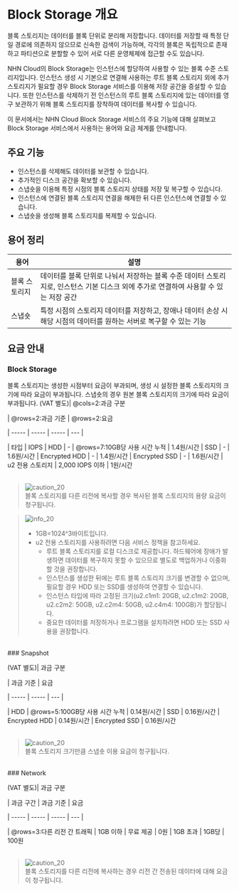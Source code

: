 # Block Storage 개요

블록 스토리지는 데이터를 블록 단위로 분리해 저장합니다. 데이터를 저장할 때 특정 단일 경로에 의존하지 않으므로 신속한 검색이 가능하며, 각각의 블록은 독립적으로 존재하고 파티션으로 분할할 수 있어 서로 다른 운영체제에 접근할 수도 있습니다.

NHN Cloud의 Block Storage는 인스턴스에 할당하여 사용할 수 있는 블록 수준 스토리지입니다. 인스턴스 생성 시 기본으로 연결해 사용하는 루트 블록 스토리지 외에 추가 스토리지가 필요할 경우 Block Storage 서비스를 이용해 저장 공간을 증설할 수 있습니다. 또한 인스턴스를 삭제하기 전 인스턴스의 루트 블록 스토리지에 있는 데이터를 영구 보관하기 위해 블록 스토리지를 장착하여 데이터를 복사할 수 있습니다.

<!--작성자는 편한 방법으로 초안을 그려 테크니컬 라이터에게 전달합니다. 테크니컬 라이터는 이미지 스타일 가이드에 따라 최종 이미지를 가공·제작하여 요청자에게 전달합니다. 요청자는 이미지가 의도에 맞게 제작되었는지 검토한 뒤 가이드 문서에 첨부합니다.-->

<!--서비스에 대한 간단한 소개 후 이 가이드에 대한 소개를 기재하기 전 한 줄 공백을 추가합니다.-->

이 문서에서는 NHN Cloud Block Storage 서비스의 주요 기능에 대해 살펴보고 Block Storage 서비스에서 사용하는 용어와 요금 체계를 안내합니다.

## 주요 기능

* 인스턴스를 삭제해도 데이터를 보관할 수 있습니다.
* 추가적인 디스크 공간을 확보할 수 있습니다.
* 스냅숏을 이용해 특정 시점의 블록 스토리지 상태를 저장 및 복구할 수 있습니다.
* 인스턴스에 연결된 블록 스토리지 연결을 해제한 뒤 다른 인스턴스에 연결할 수 있습니다.
* 스냅숏을 생성해 블록 스토리지를 복제할 수 있습니다.

## 용어 정리

<!-- 해당 서비스에서 다룰 주요 용어나 기술적인 용어를 정리합니다. 용어는 표 형태로 제공하며, 가급적이면 가나다순, ABC순으로 기재합니다. -->

| 용어 | 설명 |
| --- | --- |
| 블록 스토리지 | 데이터를 블록 단위로 나눠서 저장하는 블록 수준 데이터 스토리지로, 인스턴스 기본 디스크 외에 추가로 연결하여 사용할 수 있는 저장 공간 |
| 스냅숏 | 특정 시점의 스토리지 데이터를 저장하고, 장애나 데이터 손상 시 해당 시점의 데이터를 원하는 서버로 복구할 수 있는 기능 |

## 요금 안내

### Block Storage

<!-- 아래 요금 표는 예시이며, 서비스 특성에 따라 자유롭게 변경 및 활용이 가능합니다. -->

블록 스토리지는 생성한 시점부터 요금이 부과되며, 생성 시 설정한 블록 스토리지의 크기에 따라 요금이 부과됩니다. 스냅숏의 경우 원본 블록 스토리지의 크기에 따라 요금이 부과됩니다.
(VAT 별도)<table><tr>| @cols=2:과금 구분

 | @rows=2:과금 기준 | @rows=2:요금 </tr>| ----- | ----- | ----- | --- |
<tr>| 타입 | IOPS </tr><tr>| HDD | - | @rows=7:10GB당 사용 시간 누적 | 1.4원/시간 </tr><tr>| SSD | - | 1.6원/시간 </tr><tr>| Encrypted HDD | - | 1.4원/시간 </tr><tr>| Encrypted SSD | - | 1.6원/시간 </tr><tr>| u2 전용 스토리지 | 2,000 IOPS 이하 | 1원/시간 </tr></table>

> ![caution_20](https://github.com/TOAST-DOCS/TW/assets/108712260/1b917fa1-f3b8-45ec-b336-9c22ef4d3bdc)<br>
> 블록 스토리지를 다른 리전에 복사할 경우 복사된 블록 스토리지의 용량 요금이 청구됩니다.

> ![info_20](https://github.com/TOAST-DOCS/TW/assets/108712260/18af3bab-5953-47de-99c9-2ec7c4681a3e)<br>
>
> * 1GB=1024^3바이트입니다.
> * u2 전용 스토리지를 사용하려면 다음 서비스 정책을 참고하세요.
>     * 루트 블록 스토리지를 로컬 디스크로 제공합니다. 하드웨어에 장애가 발생하면 데이터를 복구하지 못할 수 있으므로 별도로 백업하거나 이중화할 것을 권장합니다.
>     * 인스턴스를 생성한 뒤에는 루트 블록 스토리지 크기를 변경할 수 없으며, 필요할 경우 HDD 또는 SSD를 생성하여 연결할 수 있습니다.
>     * 인스턴스 타입에 따라 고정된 크기(u2.c1m1: 20GB, u2.c1m2: 20GB, u2.c2m2: 50GB, u2.c2m4: 50GB, u2.c4m4: 100GB)가 할당됩니다.
>     * 중요한 데이터를 저장하거나 프로그램을 설치하려면 HDD 또는 SSD 사용을 권장합니다.

<br>
### Snapshot

(VAT 별도)<table><tr>| 과금 구분

 | 과금 기준 | 요금 </tr>| ----- | ----- | --- |
<tr>| HDD | @rows=5:100GB당 사용 시간 누적 | 0.14원/시간 </tr><tr>| SSD | 0.16원/시간 </tr><tr>| Encrypted HDD | 0.14원/시간 </tr><tr>| Encrypted SSD | 0.16원/시간 </tr></table>

> ![caution_20](https://github.com/TOAST-DOCS/TW/assets/108712260/1b917fa1-f3b8-45ec-b336-9c22ef4d3bdc)<br>
> 블록 스토리지 크기만큼 스냅숏 이용 요금이 청구됩니다.

<br>
### Network

(VAT 별도)<table><tr>| 과금 구분

 | 과금 구간 | 과금 기준 | 요금 </tr>| ----- | ----- | ----- | --- |
<tr>| @rows=3:다른 리전 간 트래픽 </tr><tr>| 1GB 이하 | 무료 제공 | 0원 </tr><tr>| 1GB 초과 | 1GB당 | 100원 </tr></table>

> ![caution_20](https://github.com/TOAST-DOCS/TW/assets/108712260/1b917fa1-f3b8-45ec-b336-9c22ef4d3bdc)<br>
> 블록 스토리지를 다른 리전에 복사하는 경우 리전 간 전송된 데이터에 대해 요금이 청구됩니다.
